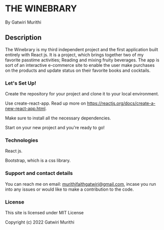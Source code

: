 # THE WINEBRARY

By Gatwiri Murithi

## Description

The Winebrary is my third independent project and the first application built entirely with React js. It is a project, which brings together two of my favorite passtime activities; Reading and mixing fruity beverages. The app is sort of an interactive e-commerce site to enable the user make purchases on the products and update status on their favorite books and cocktails.

### Let's Set Up!

Create the repository for your project and clone it to your local environment.

Use create-react-app. Read up more on https://reactjs.org/docs/create-a-new-react-app.html.

Make sure to install all the necessary dependencies. 

Start on your new project and you're ready to go!

### Technologies

React js.

Bootstrap, which is a css library.


### Support and contact details

You can reach me on email: murithifaithgatwiri@gmail.com, incase you run into any issues or would like to make a contribution to the code.

### License

This site is licensed under MIT License

Copyright (c) 2022 Gatwiri Murithi
